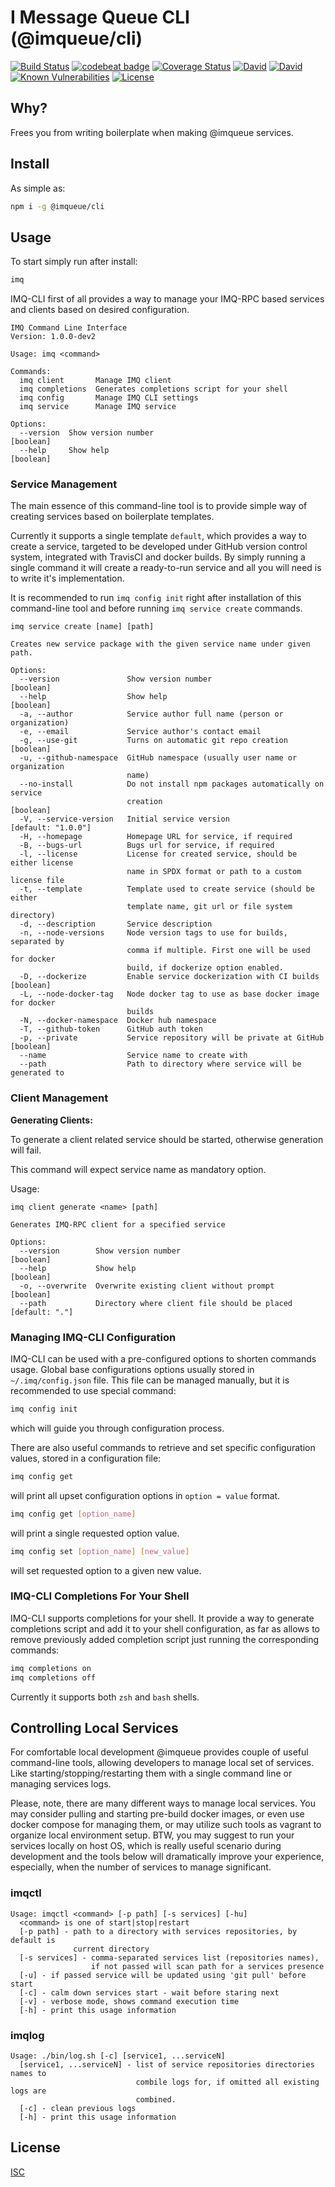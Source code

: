 # I Message Queue CLI (@imqueue/cli)

[![Build Status](https://travis-ci.com/imqueue/cli.svg?branch=master)](https://travis-ci.com/imqueue/cli)
[![codebeat badge](https://codebeat.co/badges/0824c9af-d6fa-47ac-bc44-eb51d7b37eba)](https://codebeat.co/projects/github-com-imqueue-cli-master)
[![Coverage Status](https://coveralls.io/repos/github/imqueue/cli/badge.svg?branch=master)](https://coveralls.io/github/imqueue/cli?branch=master)
[![David](https://img.shields.io/david/imqueue/cli.svg)](https://david-dm.org/imqueue/cli)
[![David](https://img.shields.io/david/dev/imqueue/cli.svg)](https://david-dm.org/imqueue/cli?type=dev)
[![Known Vulnerabilities](https://snyk.io/test/github/imqueue/cli/badge.svg?targetFile=package.json)](https://snyk.io/test/github/imqueue/cli?targetFile=package.json)
[![License](https://img.shields.io/badge/license-ISC-blue.svg)](https://rawgit.com/imqueue/cli/master/LICENSE)

## Why?

Frees you from writing boilerplate when making @imqueue services.

## Install

As simple as:

~~~bash
npm i -g @imqueue/cli
~~~

## Usage

To start simply run after install:

~~~bash
imq
~~~

IMQ-CLI first of all provides a way to manage your IMQ-RPC based services and 
clients based on desired configuration.

~~~
IMQ Command Line Interface
Version: 1.0.0-dev2

Usage: imq <command>

Commands:
  imq client       Manage IMQ client
  imq completions  Generates completions script for your shell
  imq config       Manage IMQ CLI settings
  imq service      Manage IMQ service

Options:
  --version  Show version number                                       [boolean]
  --help     Show help                                                 [boolean]
~~~

### Service Management

The main essence of this command-line tool is to provide simple way of
creating services based on boilerplate templates.

Currently it supports a single template `default`, which provides a way to
create a service, targeted to be developed under GitHub version control
system, integrated with TravisCI and docker builds. By simply running a single
command it will create a ready-to-run service and all you will need is to
write it's implementation.

It is recommended to run `imq config init` right after installation of this
command-line tool and before running `imq service create` commands.

~~~
imq service create [name] [path]

Creates new service package with the given service name under given path.

Options:
  --version               Show version number                          [boolean]
  --help                  Show help                                    [boolean]
  -a, --author            Service author full name (person or organization)
  -e, --email             Service author's contact email
  -g, --use-git           Turns on automatic git repo creation         [boolean]
  -u, --github-namespace  GitHub namespace (usually user name or organization
                          name)
  --no-install            Do not install npm packages automatically on service
                          creation                                     [boolean]
  -V, --service-version   Initial service version             [default: "1.0.0"]
  -H, --homepage          Homepage URL for service, if required
  -B, --bugs-url          Bugs url for service, if required
  -l, --license           License for created service, should be either license
                          name in SPDX format or path to a custom license file
  -t, --template          Template used to create service (should be either
                          template name, git url or file system directory)
  -d, --description       Service description
  -n, --node-versions     Node version tags to use for builds, separated by
                          comma if multiple. First one will be used for docker
                          build, if dockerize option enabled.
  -D, --dockerize         Enable service dockerization with CI builds  [boolean]
  -L, --node-docker-tag   Node docker tag to use as base docker image for docker
                          builds
  -N, --docker-namespace  Docker hub namespace
  -T, --github-token      GitHub auth token
  -p, --private           Service repository will be private at GitHub [boolean]
  --name                  Service name to create with
  --path                  Path to directory where service will be generated to
~~~

### Client Management

**Generating Clients:**

To generate a client related service should be started, otherwise generation 
will fail.

This command will expect service name as mandatory option.

Usage:

~~~
imq client generate <name> [path]

Generates IMQ-RPC client for a specified service

Options:
  --version        Show version number                                 [boolean]
  --help           Show help                                           [boolean]
  -o, --overwrite  Overwrite existing client without prompt            [boolean]
  --path           Directory where client file should be placed   [default: "."]
~~~

### Managing IMQ-CLI Configuration

IMQ-CLI can be used with a pre-configured options to shorten commands usage.
Global base configurations options usually stored in `~/.imq/config.json` file.
This file can be managed manually, but it is recommended to use special
command:

~~~bash
imq config init
~~~

which will guide you through configuration process.

There are also useful commands to retrieve and set specific configuration
values, stored in a configuration file:

~~~bash
imq config get
~~~
will print all upset configuration options in `option = value` format.

~~~bash
imq config get [option_name]
~~~
will print a single requested option value.

~~~bash
imq config set [option_name] [new_value]
~~~
will set requested option to a given new value.


### IMQ-CLI Completions For Your Shell

IMQ-CLI supports completions for your shell. It provide a way to generate 
completions script and add it to your shell configuration, as far as
allows to remove previously added completion script just running the 
corresponding commands:

~~~bash
imq completions on
imq completions off
~~~

Currently it supports both `zsh` and `bash` shells.

## Controlling Local Services

For comfortable local development @imqueue provides couple of useful 
command-line tools, allowing developers to manage local set of services.
Like starting/stopping/restarting them with a single command line or managing
services logs.

Please, note, there are many different ways to manage local services.
You may consider pulling and starting pre-build docker images, or even
use docker compose for managing them, or may utilize such tools as
vagrant to organize local environment setup. BTW, you may suggest to 
run your services locally on host OS, which is really useful scenario
during development and the tools below will dramatically improve your
experience, especially, when the number of services to manage significant.

### imqctl

~~~
Usage: imqctl <command> [-p path] [-s services] [-hu]
  <command> is one of start|stop|restart
  [-p path] - path to a directory with services repositories, by default is 
              current directory
  [-s services] - comma-separated services list (repositories names),
                  if not passed will scan path for a services presence
  [-u] - if passed service will be updated using 'git pull' before start
  [-c] - calm down services start - wait before staring next
  [-v] - verbose mode, shows command execution time
  [-h] - print this usage information
~~~

### imqlog

~~~
Usage: ./bin/log.sh [-c] [service1, ...serviceN]
  [service1, ...serviceN] - list of service repositories directories names to 
                            combile logs for, if omitted all existing logs are
                            combined.
  [-c] - clean previous logs
  [-h] - print this usage information
~~~

## License

[ISC](https://github.com/imqueue/cli/blob/master/LICENSE)
